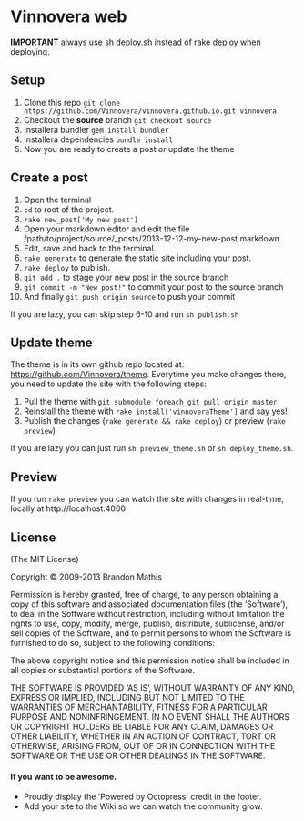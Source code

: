 # Vinnovera web

__IMPORTANT__ always use sh deploy.sh instead of rake deploy when deploying.

## Setup

1. Clone this repo `git clone https://github.com/Vinnovera/vinnovera.github.io.git vinnovera`
2. Checkout the __source__ branch `git checkout source`
3. Installera bundler `gem install bundler`
4. Installera dependencies `bundle install`
5. Now you are ready to create a post or update the theme

## Create a post

1. Open the terminal
2. `cd` to root of the project.
3. `rake new_post['My new post']`
4. Open your markdown editor and edit the file /path/to/project/source/\_posts/2013-12-12-my-new-post.markdown
5. Edit, save and back to the terminal.
6. `rake generate` to generate the static site including your post.
7. `rake deploy` to publish.
8. `git add .` to stage your new post in the source branch
9. `git commit -m "New post!"` to commit your post to the source branch
10. And finally `git push origin source` to push your commit

If you are lazy, you can skip step 6-10 and run `sh publish.sh`

## Update theme

The theme is in its own github repo located at: https://github.com/Vinnovera/theme. Everytime you make changes there, you need to update the site with the following steps:

1. Pull the theme with `git submodule foreach git pull origin master`
2. Reinstall the theme with `rake install['vinnoveraTheme']` and say yes!
3. Publish the changes (`rake generate && rake deploy`) or preview (`rake preview`)

If you are lazy you can just run `sh preview_theme.sh` or `sh deploy_theme.sh`.

## Preview

If you run `rake preview` you can watch the site with changes in real-time, locally at http://localhost:4000

## License
(The MIT License)

Copyright © 2009-2013 Brandon Mathis

Permission is hereby granted, free of charge, to any person obtaining a copy of this software and associated documentation files (the ‘Software’), to deal in the Software without restriction, including without limitation the rights to use, copy, modify, merge, publish, distribute, sublicense, and/or sell copies of the Software, and to permit persons to whom the Software is furnished to do so, subject to the following conditions:

The above copyright notice and this permission notice shall be included in all copies or substantial portions of the Software.

THE SOFTWARE IS PROVIDED ‘AS IS’, WITHOUT WARRANTY OF ANY KIND, EXPRESS OR IMPLIED, INCLUDING BUT NOT LIMITED TO THE WARRANTIES OF MERCHANTABILITY, FITNESS FOR A PARTICULAR PURPOSE AND NONINFRINGEMENT. IN NO EVENT SHALL THE AUTHORS OR COPYRIGHT HOLDERS BE LIABLE FOR ANY CLAIM, DAMAGES OR OTHER LIABILITY, WHETHER IN AN ACTION OF CONTRACT, TORT OR OTHERWISE, ARISING FROM, OUT OF OR IN CONNECTION WITH THE SOFTWARE OR THE USE OR OTHER DEALINGS IN THE SOFTWARE.


#### If you want to be awesome.
- Proudly display the 'Powered by Octopress' credit in the footer.
- Add your site to the Wiki so we can watch the community grow.
